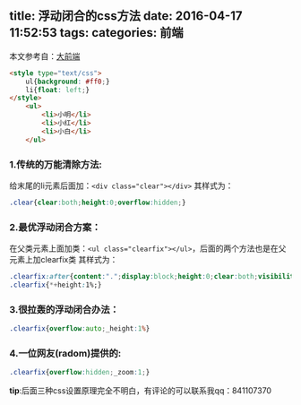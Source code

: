 title: 浮动闭合的css方法
date: 2016-04-17 11:52:53
tags:
categories: 前端
---
本文参考自：[大前端](http://www.daqianduan.com/3606.html)
``` html
<style type="text/css">
    ul{background: #ff0;}
    li{float: left;}
</style>
    <ul>
        <li>小明</li>
        <li>小红</li>
        <li>小白</li>
    </ul>
```
### 1.传统的万能清除方法:
给末尾的li元素后面加：`<div class="clear"></div>`
其样式为：
``` css
.clear{clear:both;height:0;overflow:hidden;}
```

### 2.最优浮动闭合方案：
在父类元素上面加类：`<ul class="clearfix"></ul>`，后面的两个方法也是在父元素上加clearfix类
其样式为：
``` css
.clearfix:after{content:".";display:block;height:0;clear:both;visibility:hidden}
.clearfix{*+height:1%;}
```
<!-- more -->
### 3.很拉轰的浮动闭合办法：
``` css
.clearfix{overflow:auto;_height:1%}
```

### 4.一位网友(radom)提供的:
``` css
.clearfix{overflow:hidden;_zoom:1;}
```

**tip**:后面三种css设置原理完全不明白，有评论的可以联系我qq：841107370